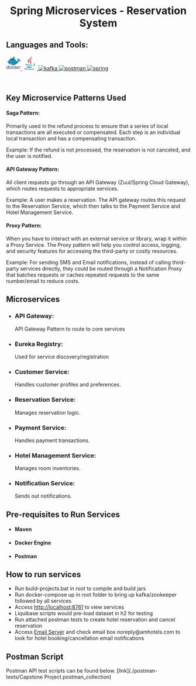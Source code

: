 <h1 align="center"> Spring Microservices - Reservation System </h1>
<h2 align="left">Languages and Tools:</h2>

<p align="left"> <a href="https://www.docker.com/" target="_blank" rel="noreferrer"> <img src="https://raw.githubusercontent.com/devicons/devicon/master/icons/docker/docker-original-wordmark.svg" alt="docker" width="40" height="40"/> </a> <a href="https://www.java.com" target="_blank" rel="noreferrer"> <img src="https://raw.githubusercontent.com/devicons/devicon/master/icons/java/java-original.svg" alt="java" width="40" height="40"/> </a> <a href="https://kafka.apache.org/" target="_blank" rel="noreferrer"> <img src="https://www.vectorlogo.zone/logos/apache_kafka/apache_kafka-icon.svg" alt="kafka" width="40" height="40"/> </a> <a href="https://postman.com" target="_blank" rel="noreferrer"> <img src="https://www.vectorlogo.zone/logos/getpostman/getpostman-icon.svg" alt="postman" width="40" height="40"/> </a> <a href="https://spring.io/" target="_blank" rel="noreferrer"> <img src="https://www.vectorlogo.zone/logos/springio/springio-icon.svg" alt="spring" width="40" height="40"/> </a> </p>
<br/>
<p>
<h2>Key Microservice Patterns Used</h3>
<h4>Saga Pattern:</h4> Primarily used in the refund process to ensure that a series of local transactions are all executed or compensated. Each step is an individual local transaction and has a compensating transaction.

Example: If the refund is not processed, the reservation is not canceled, and the user is notified.

<h4>API Gateway Pattern:</h4> All client requests go through an API Gateway (Zuul/Spring Cloud Gateway), which routes requests to appropriate services.

Example: A user makes a reservation. The API gateway routes this request to the Reservation Service, which then talks to the Payment Service and Hotel Management Service.

<h4>Proxy Pattern:</h4> When you have to interact with an external service or library, wrap it within a Proxy Service. The Proxy pattern will help you control access, logging, and security features for accessing the third-party or costly resources.

Example: For sending SMS and Email notifications, instead of calling third-party services directly, they could be routed through a Notification Proxy that batches requests or caches repeated requests to the same number/email to reduce costs.

</p>
<h2>Microservices</h2>

* <h3>API Gateway:</h3> API Gateway Pattern to route to core services
* <h3>Eureka Registry:</h3>Used for service discovery/registration
* <h3>Customer Service:</h3>Handles customer profiles and preferences.
* <h3>Reservation Service:</h3>Manages reservation logic.
* <h3>Payment Service:</h3>Handles payment transactions.
* <h3>Hotel Management Service: </h3>Manages room inventories.
* <h3>Notification  Service: </h3>Sends out notifications.
<p>
<h2>Pre-requisites to Run Services</h2>
<ul>
  <li><h4>Maven</h4></li>
  <li><h4>Docker Engine</h4></li>
  <li><h4>Postman</h4>  </li>
</ul>
</p>
<h2>How to run services</h2>
<ul>
<li>Run build-projects.bat in root to compile and build jars</li>
<li>Run docker-compose up in root folder to bring up kafka/zookeeper followed by all services</li>
<li>Access <a href="http://localhost:8761">http://localhost:8761</a> to view services</li>
<li>Liquibase scripts would pre-load dataset in h2 for testing</li>
<li>Run attached postman tests to create hotel reservation and cancel reservation</li>
<li>Access <a href="https://www.wpoven.com/tools/free-smtp-server-for-testing">Email Server</a> and check email box noreply@amhotels.com to look for hotel booking/cancellation email notifications</li>
</ul>
<h2> Postman Script </h2>
Postman API test scripts can be found below.
[link](./postman-tests/Capstone Project.postman_collection)

